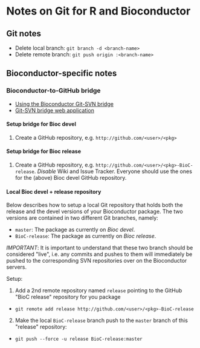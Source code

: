 # Notes on Git for R and Bioconductor

## Git notes

* Delete local branch: `git branch -d <branch-name>`
* Delete remote branch: `git push origin :<branch-name>`


## Bioconductor-specific notes

### Bioconductor-to-GitHub bridge
* [Using the Bioconductor Git-SVN bridge](http://master.bioconductor.org/developers/how-to/git-svn/)
* [Git-SVN bridge web application](https://gitsvn.bioconductor.org/)

#### Setup bridge for Bioc devel
1. Create a GitHub repository, e.g. `http://github.com/<user>/<pkg>`

#### Setup bridge for Bioc release
1. Create a GitHub repository, e.g. `http://github.com/<user>/<pkg>-BioC-release`.  _Disable_ Wiki and Issue Tracker. Everyone should use the ones for the (above) Bioc devel GitHub repository.

#### Local Bioc devel + release repository
Below describes how to setup a local Git repository that holds both the release and the devel versions of your Bioconductor package.  The two versions are contained in two different Git branches, namely:

* `master`: The package as currently on _Bioc devel_.
* `BioC-release`: The package as currently on _Bioc release_.

*IMPORTANT*: It is important to understand that these two branch should be considered "live", i.e. any commits and pushes to them will immediately be pushed to the corresponding SVN repositories over on the Bioconductor servers.

Setup:  

1. Add a 2nd remote repository named `release` pointing to the GitHub "BioC release" repository for you package
  - `git remote add release http://github.com/<user>/<pkg>-BioC-release`

2. Make the local `BioC-release` branch push to the `master` branch of this "release" repository:
  - `git push --force -u release BioC-release:master`


